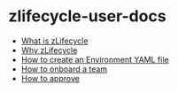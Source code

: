 # zlifecycle-user-docs


* [What is zLifecycle]()
* [Why zLifecycle]()
* [How to create an Environment YAML file](all-about-environment-yaml.md)
* [How to onboard a team]()
* [How to approve](approval.md)
